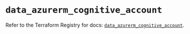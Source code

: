 # `data_azurerm_cognitive_account`

Refer to the Terraform Registry for docs: [`data_azurerm_cognitive_account`](https://registry.terraform.io/providers/hashicorp/azurerm/4.11.0/docs/data-sources/cognitive_account).
